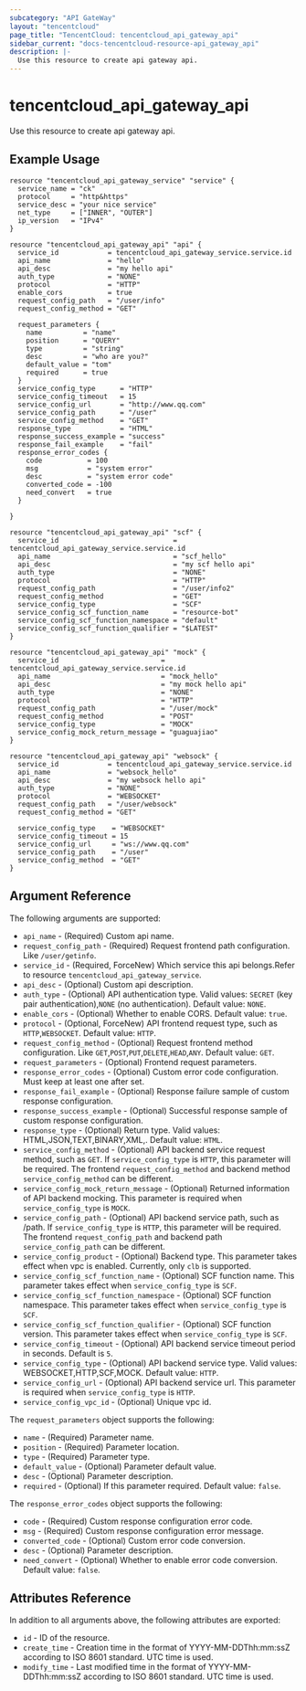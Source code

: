 ```yaml
---
subcategory: "API GateWay"
layout: "tencentcloud"
page_title: "TencentCloud: tencentcloud_api_gateway_api"
sidebar_current: "docs-tencentcloud-resource-api_gateway_api"
description: |-
  Use this resource to create api gateway api.
---
```


# tencentcloud_api_gateway_api

Use this resource to create api gateway api.

## Example Usage

```hcl
resource "tencentcloud_api_gateway_service" "service" {
  service_name = "ck"
  protocol     = "http&https"
  service_desc = "your nice service"
  net_type     = ["INNER", "OUTER"]
  ip_version   = "IPv4"
}

resource "tencentcloud_api_gateway_api" "api" {
  service_id            = tencentcloud_api_gateway_service.service.id
  api_name              = "hello"
  api_desc              = "my hello api"
  auth_type             = "NONE"
  protocol              = "HTTP"
  enable_cors           = true
  request_config_path   = "/user/info"
  request_config_method = "GET"

  request_parameters {
    name          = "name"
    position      = "QUERY"
    type          = "string"
    desc          = "who are you?"
    default_value = "tom"
    required      = true
  }
  service_config_type      = "HTTP"
  service_config_timeout   = 15
  service_config_url       = "http://www.qq.com"
  service_config_path      = "/user"
  service_config_method    = "GET"
  response_type            = "HTML"
  response_success_example = "success"
  response_fail_example    = "fail"
  response_error_codes {
    code           = 100
    msg            = "system error"
    desc           = "system error code"
    converted_code = -100
    need_convert   = true
  }

}

resource "tencentcloud_api_gateway_api" "scf" {
  service_id                            = tencentcloud_api_gateway_service.service.id
  api_name                              = "scf_hello"
  api_desc                              = "my scf hello api"
  auth_type                             = "NONE"
  protocol                              = "HTTP"
  request_config_path                   = "/user/info2"
  request_config_method                 = "GET"
  service_config_type                   = "SCF"
  service_config_scf_function_name      = "resource-bot"
  service_config_scf_function_namespace = "default"
  service_config_scf_function_qualifier = "$LATEST"
}

resource "tencentcloud_api_gateway_api" "mock" {
  service_id                         = tencentcloud_api_gateway_service.service.id
  api_name                           = "mock_hello"
  api_desc                           = "my mock hello api"
  auth_type                          = "NONE"
  protocol                           = "HTTP"
  request_config_path                = "/user/mock"
  request_config_method              = "POST"
  service_config_type                = "MOCK"
  service_config_mock_return_message = "guaguajiao"
}

resource "tencentcloud_api_gateway_api" "websock" {
  service_id            = tencentcloud_api_gateway_service.service.id
  api_name              = "websock_hello"
  api_desc              = "my websock hello api"
  auth_type             = "NONE"
  protocol              = "WEBSOCKET"
  request_config_path   = "/user/websock"
  request_config_method = "GET"

  service_config_type    = "WEBSOCKET"
  service_config_timeout = 15
  service_config_url     = "ws://www.qq.com"
  service_config_path    = "/user"
  service_config_method  = "GET"
}
```

## Argument Reference

The following arguments are supported:

* `api_name` - (Required) Custom api name.
* `request_config_path` - (Required) Request frontend path configuration. Like `/user/getinfo`.
* `service_id` - (Required, ForceNew) Which service this api belongs.Refer to resource `tencentcloud_api_gateway_service`.
* `api_desc` - (Optional) Custom api description.
* `auth_type` - (Optional) API authentication type. Valid values: `SECRET` (key pair authentication),`NONE` (no authentication). Default value: `NONE`.
* `enable_cors` - (Optional) Whether to enable CORS. Default value: `true`.
* `protocol` - (Optional, ForceNew) API frontend request type, such as `HTTP`,`WEBSOCKET`. Default value: `HTTP`.
* `request_config_method` - (Optional) Request frontend method configuration. Like `GET`,`POST`,`PUT`,`DELETE`,`HEAD`,`ANY`. Default value: `GET`.
* `request_parameters` - (Optional) Frontend request parameters.
* `response_error_codes` - (Optional) Custom error code configuration. Must keep at least one after set.
* `response_fail_example` - (Optional) Response failure sample of custom response configuration.
* `response_success_example` - (Optional) Successful response sample of custom response configuration.
* `response_type` - (Optional) Return type. Valid values: HTML,JSON,TEXT,BINARY,XML,. Default value: `HTML`.
* `service_config_method` - (Optional) API backend service request method, such as `GET`. If `service_config_type` is `HTTP`, this parameter will be required. The frontend `request_config_method` and backend method `service_config_method` can be different.
* `service_config_mock_return_message` - (Optional) Returned information of API backend mocking. This parameter is required when `service_config_type`  is `MOCK`.
* `service_config_path` - (Optional) API backend service path, such as /path. If `service_config_type` is `HTTP`, this parameter will be required. The frontend `request_config_path` and backend path `service_config_path` can be different.
* `service_config_product` - (Optional) Backend type. This parameter takes effect when vpc is enabled. Currently, only `clb` is supported.
* `service_config_scf_function_name` - (Optional) SCF function name. This parameter takes effect when `service_config_type` is `SCF`.
* `service_config_scf_function_namespace` - (Optional) SCF function namespace. This parameter takes effect when  `service_config_type` is `SCF`.
* `service_config_scf_function_qualifier` - (Optional) SCF function version. This parameter takes effect when `service_config_type`  is `SCF`.
* `service_config_timeout` - (Optional) API backend service timeout period in seconds. Default is `5`.
* `service_config_type` - (Optional) API backend service type. Valid values: WEBSOCKET,HTTP,SCF,MOCK. Default value: `HTTP`.
* `service_config_url` - (Optional) API backend service url. This parameter is required when `service_config_type` is `HTTP`.
* `service_config_vpc_id` - (Optional) Unique vpc id.

The `request_parameters` object supports the following:

* `name` - (Required) Parameter name.
* `position` - (Required) Parameter location.
* `type` - (Required) Parameter type.
* `default_value` - (Optional) Parameter default value.
* `desc` - (Optional) Parameter description.
* `required` - (Optional) If this parameter required. Default value: `false`.

The `response_error_codes` object supports the following:

* `code` - (Required) Custom response configuration error code.
* `msg` - (Required) Custom response configuration error message.
* `converted_code` - (Optional) Custom error code conversion.
* `desc` - (Optional) Parameter description.
* `need_convert` - (Optional) Whether to enable error code conversion. Default value: `false`.

## Attributes Reference

In addition to all arguments above, the following attributes are exported:

* `id` - ID of the resource.
* `create_time` - Creation time in the format of YYYY-MM-DDThh:mm:ssZ according to ISO 8601 standard. UTC time is used.
* `modify_time` - Last modified time in the format of YYYY-MM-DDThh:mm:ssZ according to ISO 8601 standard. UTC time is used.


